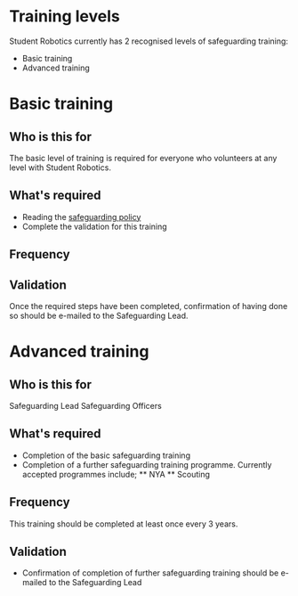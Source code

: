# Training levels
Student Robotics currently has 2 recognised levels of safeguarding training:
* Basic training
* Advanced training

# Basic training
## Who is this for
The basic level of training is required for everyone who volunteers at any level with Student Robotics.
## What's required
* Reading the [safeguarding policy](about-the-charity/safeguarding/safeguarding.md)
* Complete the validation for this training
## Frequency
## Validation
Once the required steps have been completed, confirmation of having done so should be e-mailed to the Safeguarding Lead.

# Advanced training
## Who is this for
Safeguarding Lead
Safeguarding Officers
## What's required
* Completion of the basic safeguarding training
* Completion of a further safeguarding training programme. Currently accepted programmes include;
** NYA
** Scouting
## Frequency
This training should be completed at least once every 3 years.
## Validation
* Confirmation of completion of further safeguarding training should be e-mailed to the Safeguarding Lead
